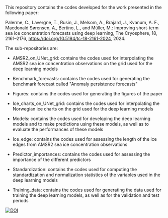 This repository contains the codes developed for the work presented in the following paper:

Palerme, C., Lavergne, T., Rusin, J., Melsom, A., Brajard, J., Kvanum, A. F., Macdonald Sørensen, A., Bertino, L., and Müller, M.: Improving short-term sea ice concentration forecasts using deep learning, The Cryosphere, 18, 2161–2176, https://doi.org/10.5194/tc-18-2161-2024, 2024.

The sub-repositories are:

- AMSR2_on_UNet_grid: contains the codes used for interpolating the AMSR2 sea ice concentration observations on the grid used for the deep learning models

- Benchmark_forecasts: contains the codes used for generating the benchmark forecast called "Anomaly persistence forecasts"

- Figures: contains the codes used for generating the figures of the paper

- Ice_charts_on_UNet_grid: contains the codes used for interpolating the Norwegian ice charts on the grid used for the deep learning models

- Models: contains the codes used for developing the deep learning models and to make predictions using these models, as well as to evaluate the performances of these models

- Ice_edge: contains the codes used for assessing the length of the ice edges from AMSR2 sea ice concentration observations

- Predictor_importances: contains the codes used for assessing the importance of the different predictors

- Standardization: contains the codes used for computing the standardization and normalization statistics of the variables used in the deep learning models

- Training_data: contains the codes used for generating the data used for training the deep learning models, as well as for the validation and test periods

[![DOI](https://zenodo.org/badge/DOI/10.5281/zenodo.11071206.svg)](https://doi.org/10.5281/zenodo.11071206)
